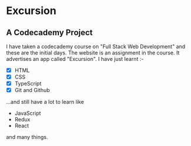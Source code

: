# Excursion
## A Codecademy Project

I have taken a codecademy course on "Full Stack Web Development" and these are the initial days. The website is an assignment in the course. It advertises an app called "Excursion".
I have just learnt :-
- [x] HTML
- [x] CSS
- [x] TypeScript
- [x] Git and Github

...and still have a lot to learn like
- JavaScript
- Redux
- React

and many things.

